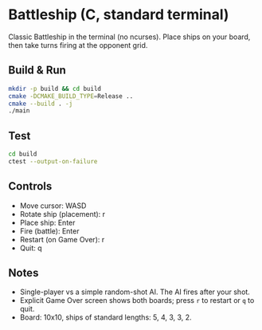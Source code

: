 # Battleship (C, standard terminal)

Classic Battleship in the terminal (no ncurses). Place ships on your board, then take turns firing at the opponent grid.

## Build & Run

```sh
mkdir -p build && cd build
cmake -DCMAKE_BUILD_TYPE=Release ..
cmake --build . -j
./main
```

## Test

```sh
cd build
ctest --output-on-failure
```

## Controls

- Move cursor: WASD
- Rotate ship (placement): r
- Place ship: Enter
- Fire (battle): Enter
- Restart (on Game Over): r
- Quit: q

## Notes

- Single-player vs a simple random-shot AI. The AI fires after your shot.
- Explicit Game Over screen shows both boards; press `r` to restart or `q` to quit.
- Board: 10x10, ships of standard lengths: 5, 4, 3, 3, 2.
